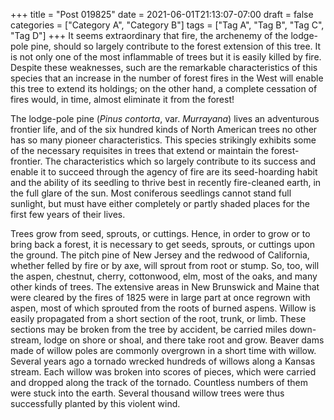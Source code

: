 +++
title = "Post 019825"
date = 2021-06-01T21:13:07-07:00
draft = false
categories = ["Category A", "Category B"]
tags = ["Tag A", "Tag B", "Tag C", "Tag D"]
+++
It seems extraordinary that fire, the archenemy of the lodge-pole pine, should so largely contribute to the forest extension of this tree. It is not only one of the most inflammable of trees but it is easily killed by fire. Despite these weaknesses, such are the remarkable characteristics of this species that an increase in the number of forest fires in the West will enable this tree to extend its holdings; on the other hand, a complete cessation of fires would, in time, almost eliminate it from the forest!

The lodge-pole pine (_Pinus contorta_, var. _Murrayana_) lives an adventurous frontier life, and of the six hundred kinds of North American trees no other has so many pioneer characteristics. This species strikingly exhibits some of the necessary requisites in trees that extend or maintain the forest-frontier. The characteristics which so largely contribute to its success and enable it to succeed through the agency of fire are its seed-hoarding habit and the ability of its seedling to thrive best in recently fire-cleaned earth, in the full glare of the sun. Most coniferous seedlings cannot stand full sunlight, but must have either completely or partly shaded places for the first few years of their lives.

Trees grow from seed, sprouts, or cuttings. Hence, in order to grow or to bring back a forest, it is necessary to get seeds, sprouts, or cuttings upon the ground. The pitch pine of New Jersey and the redwood of California, whether felled by fire or by axe, will sprout from root or stump. So, too, will the aspen, chestnut, cherry, cottonwood, elm, most of the oaks, and many other kinds of trees. The extensive areas in New Brunswick and Maine that were cleared by the fires of 1825 were in large part at once regrown with aspen, most of which sprouted from the roots of burned aspens. Willow is easily propagated from a short section of the root, trunk, or limb. These sections may be broken from the tree by accident, be carried miles down-stream, lodge on shore or shoal, and there take root and grow. Beaver dams made of willow poles are commonly overgrown in a short time with willow. Several years ago a tornado wrecked hundreds of willows along a Kansas stream. Each willow was broken into scores of pieces, which were carried and dropped along the track of the tornado. Countless numbers of them were stuck into the earth. Several thousand willow trees were thus successfully planted by this violent wind.
